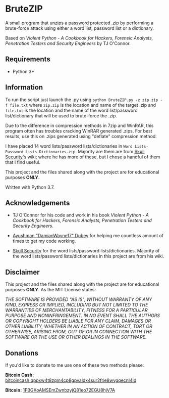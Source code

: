 # BruteZIP
A small program that unzips a password protected .zip by performing a brute-force attack using either a word list, password list or a dictionary. 

Based on _Violent Python - A Cookbook for Hackers, Forensic Analysts, Penetration Testers and Security Engineers_ by TJ O'Connor.

## Requirements
- Python 3+

## Information
To run the script just launch the .py using `python BruteZIP.py -z zip.zip -f file.txt` where `zip.zip` is the location and name of the target .zip and `file.txt` is the location and the name of the word list/password list/dictionary that will be used to brute-force the .zip.

Due to the difference in compression methods in 7zip and WinRAR, this program often has troubles cracking WinRAR generated .zips. For best results, use this on .zips generated using "deflate" compression method.

I have placed 14 word lists/password lists/dictionaries in `Word Lists-Password Lists-Dictionaries.zip`. Majority are them are from [Skull Security](skullsecurity.org/)'s wiki; where he has more of these, but I chose a handful of them that I find useful. 

This project and the files shared along with the project are for educational purposes **ONLY**.

Written with Python 3.7.

## Acknowledgements
- TJ O'Connor for his code and work in his book _Violent Python - A Cookbook for Hackers, Forensic Analysts, Penetration Testers and Security Engineers_.

- [Ayushman "DamianWayne17" Dubey](https://github.com/DamianWayne17) for helping me countless amount of times to get my code working.

- [Skull Security](skullsecurity.org/) for the word lists/password lists/dictionaries. Majority of the word lists/password lists/dictionaries in this project are from his wiki.

## Disclaimer
This project and the files shared along with the project are for educational purposes **ONLY**. As the MIT License states:

_THE SOFTWARE IS PROVIDED "AS IS", WITHOUT WARRANTY OF ANY KIND, EXPRESS OR IMPLIED, INCLUDING BUT NOT LIMITED TO THE WARRANTIES OF MERCHANTABILITY, FITNESS FOR A PARTICULAR PURPOSE AND NONINFRINGEMENT. IN NO EVENT SHALL THE AUTHORS OR COPYRIGHT HOLDERS BE LIABLE FOR ANY CLAIM, DAMAGES OR OTHER LIABILITY, WHETHER IN AN ACTION OF CONTRACT, TORT OR OTHERWISE, ARISING FROM, OUT OF OR IN CONNECTION WITH THE SOFTWARE OR THE USE OR OTHER DEALINGS IN THE SOFTWARE._

## Donations
If you'd like to donate to me use one of these two methods please:

**Bitcoin Cash:** [bitcoincash:qppxw4t8zqm4cp8gpvaldx4sur2f4e8wvgqecnl4ld](https://i.imgur.com/rwIhn3b.png)

**Bitcoin:** [1FBGXoAMSEmZwnbzyjQ81eo72EGU8hjV7A](https://i.imgur.com/6wxQ9G0.png)
